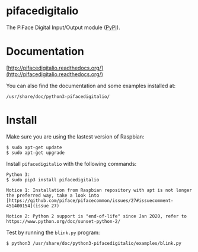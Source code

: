 pifacedigitalio
===============
The PiFace Digital Input/Output module ([PyPI](https://pypi.python.org/pypi/pifacedigitalio/)).


Documentation
=============

[http://pifacedigitalio.readthedocs.org/](http://pifacedigitalio.readthedocs.org/)

You can also find the documentation and some examples installed at:

    /usr/share/doc/python3-pifacedigitalio/

Install
=======

Make sure you are using the lastest version of Raspbian:

    $ sudo apt-get update
    $ sudo apt-get upgrade

Install `pifacedigitalio` with the following commands:

    Python 3:
    $ sudo pip3 install pifacedigitalio

    Notice 1: Installation from Raspbian repository with apt is not longer the preferred way, take a look into [https://github.com/piface/pifacecommon/issues/27#issuecomment-451400154](issue 27)
    
    Notice 2: Python 2 support is "end-of-life" since Jan 2020, refer to https://www.python.org/doc/sunset-python-2/

Test by running the `blink.py` program:

    $ python3 /usr/share/doc/python3-pifacedigitalio/examples/blink.py

